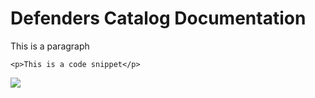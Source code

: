 Defenders Catalog Documentation
=============================

This is a paragraph


```
<p>This is a code snippet</p>
```

![](http://dow-catalog.s3.amazonaws.com/Manatee_thumb.jpg)

